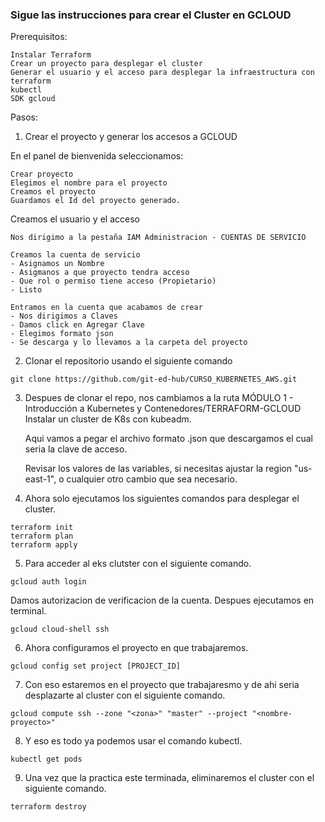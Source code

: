 ### Sigue las instrucciones para crear el Cluster en GCLOUD

Prerequisitos:

    Instalar Terraform
    Crear un proyecto para desplegar el cluster
    Generar el usuario y el acceso para desplegar la infraestructura con terraform
    kubectl
    SDK gcloud

Pasos:
 1.  Crear el proyecto y generar los accesos a GCLOUD

 En el panel de bienvenida seleccionamos:
    
    Crear proyecto
    Elegimos el nombre para el proyecto
    Creamos el proyecto
    Guardamos el Id del proyecto generado.

 Creamos el usuario y el acceso
    
    Nos dirigimo a la pestaña IAM Administracion - CUENTAS DE SERVICIO

	Creamos la cuenta de servicio
	- Asignamos un Nombre
	- Asigmanos a que proyecto tendra acceso
	- Que rol o permiso tiene acceso (Propietario)
	- Listo

	Entramos en la cuenta que acabamos de crear
	- Nos dirigimos a Claves
	- Damos click en Agregar Clave
	- Elegimos formato json
	- Se descarga y lo llevamos a la carpeta del proyecto

 2.  Clonar el repositorio usando el siguiente comando

 ```
 git clone https://github.com/git-ed-hub/CURSO_KUBERNETES_AWS.git
 ```
 3. Despues de clonar el repo, nos cambiamos a la ruta MÓDULO 1 - Introducción a Kubernetes y Contenedores/TERRAFORM-GCLOUD Instalar un cluster de K8s con kubeadm.

    Aqui vamos a pegar el archivo formato .json que descargamos el cual seria la clave de acceso.

    Revisar los valores de las variables, si necesitas ajustar la region "us-east-1", o cualquier otro cambio que sea necesario.
 
 4. Ahora solo ejecutamos los siguientes comandos para desplegar el cluster.
 ```
 terraform init
 terraform plan
 terraform apply 

 ```
 
 5.  Para acceder al eks clutster con el siguiente comando.

 ```
gcloud auth login

 ```
 Damos autorizacion de verificacion de la cuenta.
 Despues ejecutamos en terminal.
 ```
 gcloud cloud-shell ssh

 ```

6. Ahora configuramos el proyecto en que trabajaremos.
```
gcloud config set project [PROJECT_ID]
```

7. Con eso estaremos en el proyecto que trabajaresmo y de ahi seria desplazarte al cluster con el siguiente comando.

```
gcloud compute ssh --zone "<zona>" "master" --project "<nombre-proyecto>"
```


8. Y eso es todo ya podemos usar el comando kubectl.
```
kubectl get pods
```

9. Una vez que la practica este terminada, eliminaremos el cluster con el siguiente comando.

```
terraform destroy
```